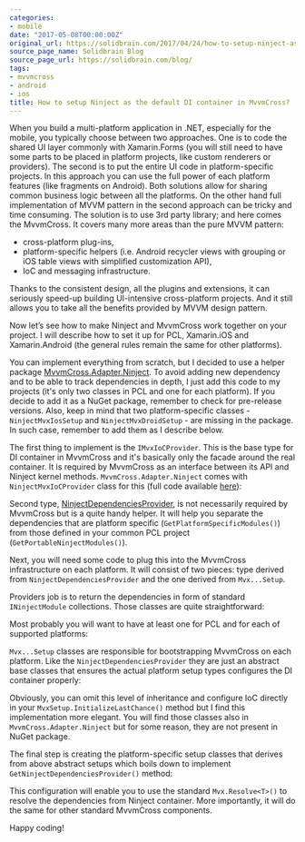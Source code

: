 ```yaml
---
categories:
- mobile
date: "2017-05-08T00:00:00Z"
original_url: https://solidbrain.com/2017/04/24/how-to-setup-ninject-as-the-default-di-container-in-mvvmcross/
source_page_name: Solidbrain Blog
source_page_url: https://solidbrain.com/blog/
tags:
- mvvmcross
- android
- ios
title: How to setup Ninject as the default DI container in MvvmCross?
---
```


When you build a multi-platform application in .NET, especially for the mobile, you typically choose between two approaches. One is to code the shared UI layer commonly with Xamarin.Forms (you will still need to have some parts to be placed in platform projects, like custom renderers or providers). The second is to put the entire UI code in platform-specific projects. In this approach you can use the full power of each platform features (like fragments on Android). Both solutions allow for sharing common business logic between all the platforms. On the other hand full implementation of MVVM pattern in the second approach can be tricky and time consuming. The solution is to use 3rd party library; and here comes the MvvmCross. It covers many more areas than the pure MVVM pattern:

* cross-platform plug-ins,
* platform-specific helpers (i.e. Android recycler views with grouping or iOS table views with simplified customization API),
* IoC and messaging infrastructure.

Thanks to the consistent design, all the plugins and extensions, it can seriously speed-up building UI-intensive cross-platform projects. And it still allows you to take all the benefits provided by MVVM design pattern.

Now let’s see how to make Ninject and MvvmCross work together on your project.<!--more--> I will describe how to set it up for PCL, Xamarin.iOS and Xamarin.Android (the general rules remain the same for other platforms).

You can implement everything from scratch, but I decided to use a helper package [MvvmCross.Adapter.Ninject](https://github.com/thefex/MvvmCross.Adapter.Ninject). To avoid adding new dependency and to be able to track dependencies in depth, I just add this code to my projects (it's only two classes in PCL and one for each platform). If you decide to add it as a NuGet package, remember to check for pre-release versions. Also, keep in mind that two platform-specific classes - `NinjectMvxIosSetup` and `NinjectMvxDroidSetup` - are missing in the package. In such case, remember to add them as I describe below.

The first thing to implement is the `IMvxIoCProvider`. This is the base type for DI container in MvvmCross and it's basically only the facade around the real container. It is required by MvvmCross as an interface between its API and Ninject kernel methods. `MvvmCross.Adapter.Ninject` comes with `NinjectMvxIoCProvider` class for this (full code available [here](https://github.com/thefex/MvvmCross.Adapter.Ninject/blob/master/MvvmCross.Adapter.Ninject/MvvmCross.Adapter.Ninject/NinjectMvxIoCProvider.cs)):

<script src="https://gist.github.com/mmierzwa/ed238f05efdce03a528afd74137b105e.js"></script>

Second type, [NinjectDependenciesProvider](https://github.com/thefex/MvvmCross.Adapter.Ninject/blob/master/MvvmCross.Adapter.Ninject/MvvmCross.Adapter.Ninject/NinjectDependenciesProvider.cs), is not necessarily required by MvvmCross but is a quite handy helper. It will help you separate the dependencies that are platform specific (`GetPlatformSpecificModules()`) from those defined in your common PCL project (`GetPortableNinjectModules()`).

<script src="https://gist.github.com/mmierzwa/7ff53a9bd99eeff09cf5e71db568c3ba.js"></script>

Next, you will need some code to plug this into the MvvmCross infrastructure on each platform. It will consist of two pieces: type derived from `NinjectDependenciesProvider` and the one derived from `Mvx...Setup`.

Providers job is to return the dependencies in form of standard `INinjectModule` collections. Those classes are quite straightforward:

<script src="https://gist.github.com/mmierzwa/d036f5096e481766163a8eb954f1c5eb.js"></script>

<script src="https://gist.github.com/mmierzwa/cf6a2c294c90310a54a5c1896ed5ebce.js"></script>

Most probably you will want to have at least one for PCL and for each of supported platforms:

<script src="https://gist.github.com/mmierzwa/8419729c70faa71d2c6dec47fa3a1e4e.js"></script>

`Mvx...Setup` classes are responsible for bootstrapping MvvmCross on each platform. Like the `NinjectDependenciesProvider` they are just an abstract base classes that ensures the actual platform setup types configures the DI container properly:

<script src="https://gist.github.com/mmierzwa/8ac3f9f9dd3ab8f361d28455e72f19ab.js"></script>

<script src="https://gist.github.com/mmierzwa/aad2a814ebeb0e22fb47cdb22ef2b154.js"></script>

Obviously, you can omit this level of inheritance and configure IoC directly in your `MvxSetup.InitializeLastChance()` method but I find this implementation more elegant. You will find those classes also in `MvvmCross.Adapter.Ninject` but for some reason, they are not present in NuGet package.

The final step is creating the platform-specific setup classes that derives from above abstract setups which boils down to implement `GetNinjectDependenciesProvider()` method:

<script src="https://gist.github.com/mmierzwa/dd8bc4270d32106b6f7edfa753b2bf69.js"></script>

<script src="https://gist.github.com/mmierzwa/6b098358de9e88d1d30b682f67217738.js"></script>

This configuration will enable you to use the standard `Mvx.Resolve<T>()` to resolve the dependencies from Ninject container. More importantly, it will do the same for other standard MvvmCross components.

Happy coding!
